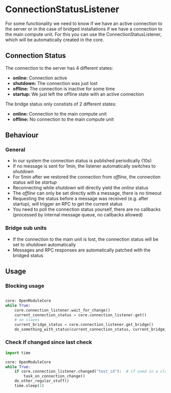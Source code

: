 # ConnectionStatusListener

For some functionality we need to know if we have an active connection to the server or in the case of bridged installations if we have a connection to the main compute unit.
For this you can use the ConnectionStatusListener, which will be automatically created in the core.

## Connection Status

The connection to the server has 4 different states:
* **online:** Connection active
* **shutdown:** The connection was just lost
* **offline:** The connection is inactive for some time
* **startup:** We just left the offline state with an active connection

The bridge status only constists of 2 different states:
* **online:** Connection to the main compute unit
* **offline:** No connection to the main compute unit


## Behaviour

### General

* In our system the connection status is published periodically (10s)
* If no message is sent for 1min, the listener automatically switches to *shutdown*
* For 5min after we restored the connection from *offline*, the connection status will be *startup*
* Reconnecting while *shutdown* will directly yield the *online* status
* The *offline* can only be set directly with a message, there is no timeout
* Requesting the status before a message was received (e.g. after startup), will trigger an RPC to get the current status
* You need to poll the connection status yourself, there are no callbacks (processed by internal message queue, no callbacks allowed)

### Bridge sub units

* If the connection to the main unit is lost, the connection status will be set to *shutdown* automatically
* Messages and RPC responses are automatically patched with the bridged status



## Usage

### Blocking usage
```python

core: OpenModuleCore
while True:
    core.connection_listener.wait_for_change()
    current_connection_status = core.connection_listener.get()
    # on slaves
    current_bridge_status = core.connection_listener.get_bridge()
    do_something_with_status(current_connection_status, current_bridge_status)
```

### Check if changed since last check

```python
import time

core: OpenModuleCore
while True:
    if core.connection_listener.changed("test_id"):  # if used in a class, .changed(id(self)) is a good idea
        task_on_connection_change()
    do_other_regular_stuff()
    time.sleep(1)
```


